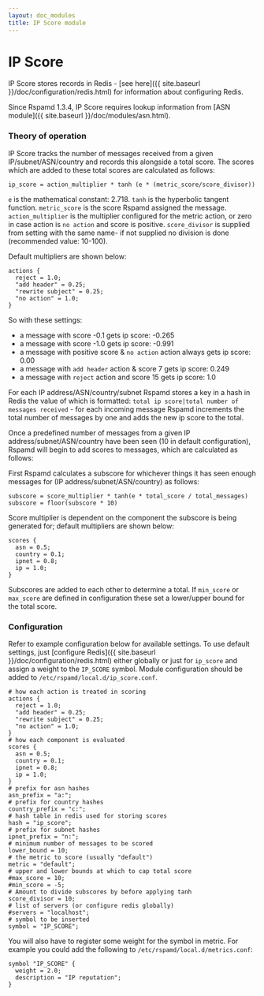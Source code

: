 ```yaml
---
layout: doc_modules
title: IP Score module
---
```


# IP Score

IP Score stores records in Redis - [see here]({{ site.baseurl }}/doc/configuration/redis.html) for information about configuring Redis.

Since Rspamd 1.3.4, IP Score requires lookup information from [ASN module]({{ site.baseurl }}/doc/modules/asn.html).

### Theory of operation

IP Score tracks the number of messages received from a given IP/subnet/ASN/country and records this alongside a total score. The scores which are added to these total scores are calculated as follows:

~~~
ip_score = action_multiplier * tanh (e * (metric_score/score_divisor))
~~~

`e` is the mathematical constant: 2.718.
`tanh` is the hyperbolic tangent function.
`metric_score` is the score Rspamd assigned the message.
`action_multiplier` is the multiplier configured for the metric action, or zero in case action is `no action` and score is positive.
`score_divisor` is supplied from setting with the same name- if not supplied no division is done (recommended value: 10-100).

Default multipliers are shown below:

~~~ucl
actions {
  reject = 1.0;
  "add header" = 0.25;
  "rewrite subject" = 0.25;
  "no action" = 1.0;
}
~~~

So with these settings:

- a message with score -0.1 gets ip score: -0.265
- a message with score -1.0 gets ip score: -0.991
- a message with positive score & `no action` action always gets ip score: 0.00
- a message with `add header` action & score 7 gets ip score: 0.249
- a message with `reject` action and score 15 gets ip score: 1.0

For each IP address/ASN/country/subnet Rspamd stores a key in a hash in Redis the value of which is formatted: `total ip score|total number of messages received` - for each incoming message Rspamd increments the total number of messages by one and adds the new ip score to the total.

Once a predefined number of messages from a given IP address/subnet/ASN/country have been seen (10 in default configuration), Rspamd will begin to add scores to messages, which are calculated as follows:

First Rspamd calculates a subscore for whichever things it has seen enough messages for (IP address/subnet/ASN/country) as follows:

~~~
subscore = score_multiplier * tanh(e * total_score / total_messages)
subscore = floor(subscore * 10)
~~~

Score multiplier is dependent on the component the subscore is being generated for; default multipliers are shown below:

~~~ucl
scores {
  asn = 0.5;
  country = 0.1;
  ipnet = 0.8;
  ip = 1.0;
}
~~~

Subscores are added to each other to determine a total. If `min_score` or `max_score` are defined in configuration these set a lower/upper bound for the total score.

### Configuration

Refer to example configuration below for available settings. To use default settings, just [configure Redis]({{ site.baseurl }}/doc/configuration/redis.html) either globally or just for `ip_score` and assign a weight to the `IP_SCORE` symbol. Module configuration should be added to `/etc/rspamd/local.d/ip_score.conf`.

~~~ucl
# how each action is treated in scoring
actions {
  reject = 1.0;
  "add header" = 0.25;
  "rewrite subject" = 0.25;
  "no action" = 1.0;
}
# how each component is evaluated
scores {
  asn = 0.5;
  country = 0.1;
  ipnet = 0.8;
  ip = 1.0;
}
# prefix for asn hashes
asn_prefix = "a:";
# prefix for country hashes
country_prefix = "c:";
# hash table in redis used for storing scores
hash = "ip_score";
# prefix for subnet hashes
ipnet_prefix = "n:";
# minimum number of messages to be scored
lower_bound = 10;
# the metric to score (usually "default")
metric = "default";
# upper and lower bounds at which to cap total score
#max_score = 10;
#min_score = -5;
# Amount to divide subscores by before applying tanh
score_divisor = 10;
# list of servers (or configure redis globally)
#servers = "localhost";
# symbol to be inserted
symbol = "IP_SCORE";
~~~

You will also have to register some weight for the symbol in metric. For example you could add the following to `/etc/rspamd/local.d/metrics.conf`:

~~~ucl
symbol "IP_SCORE" {
  weight = 2.0;
  description = "IP reputation";
}
~~~
